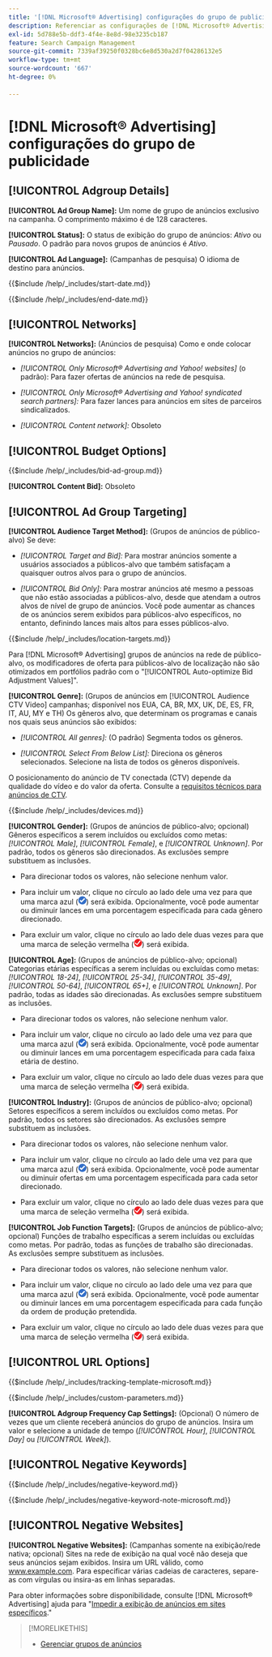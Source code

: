 ```yaml
---
title: '[!DNL Microsoft® Advertising] configurações do grupo de publicidade'
description: Referenciar as configurações de [!DNL Microsoft® Advertising] grupos de publicidade.
exl-id: 5d788e5b-ddf3-4f4e-8e8d-98e3235cb187
feature: Search Campaign Management
source-git-commit: 7339af39250f0328bc6e8d530a2d7f04286132e5
workflow-type: tm+mt
source-wordcount: '667'
ht-degree: 0%

---
```


# [!DNL Microsoft® Advertising] configurações do grupo de publicidade

## [!UICONTROL Adgroup Details]

**[!UICONTROL Ad Group Name]:** Um nome de grupo de anúncios exclusivo na campanha. O comprimento máximo é de 128 caracteres.

**[!UICONTROL Status]:** O status de exibição do grupo de anúncios: *Ativo* ou *Pausado*. O padrão para novos grupos de anúncios é *Ativo*.

**[!UICONTROL Ad Language]:** (Campanhas de pesquisa) O idioma de destino para anúncios.

<!-- **[!UICONTROL Start Date]:** -->

{{$include /help/_includes/start-date.md}}

<!-- **[!UICONTROL End Date]:** -->

{{$include /help/_includes/end-date.md}}

## [!UICONTROL Networks]

**[!UICONTROL Networks]:** (Anúncios de pesquisa) Como e onde colocar anúncios no grupo de anúncios:

* *[!UICONTROL Only Microsoft® Advertising and Yahoo! websites]* (o padrão): Para fazer ofertas de anúncios na rede de pesquisa.

* *[!UICONTROL Only Microsoft® Advertising and Yahoo! syndicated search partners]:* Para fazer lances para anúncios em sites de parceiros sindicalizados.

* *[!UICONTROL Content network]:* Obsoleto

## [!UICONTROL Budget Options]

<!-- **[!UICONTROL Bid]:** -->

{{$include /help/_includes/bid-ad-group.md}}

**[!UICONTROL Content Bid]:** Obsoleto

## [!UICONTROL Ad Group Targeting]

**[!UICONTROL Audience Target Method]:** (Grupos de anúncios de público-alvo) Se deve:

* *[!UICONTROL Target and Bid]:* Para mostrar anúncios somente a usuários associados a públicos-alvo que também satisfaçam a quaisquer outros alvos para o grupo de anúncios.

* *[!UICONTROL Bid Only]:* Para mostrar anúncios até mesmo a pessoas que não estão associadas a públicos-alvo, desde que atendam a outros alvos de nível de grupo de anúncios. Você pode aumentar as chances de os anúncios serem exibidos para públicos-alvo específicos, no entanto, definindo lances mais altos para esses públicos-alvo.

<!-- **[!UICONTROL Location Target]:** -->

{{$include /help/_includes/location-targets.md}}

Para [!DNL Microsoft® Advertising] grupos de anúncios na rede de público-alvo, os modificadores de oferta para públicos-alvo de localização não são otimizados em portfólios padrão com o &quot;[!UICONTROL Auto-optimize Bid Adjustment Values]&quot;.

**[!UICONTROL Genre]:** (Grupos de anúncios em [!UICONTROL Audience CTV Video] campanhas; disponível nos EUA, CA, BR, MX, UK, DE, ES, FR, IT, AU, MY e TH<!-- should that go in the campaign sub-type description instead, or is this applicable for this feature only? -->) Os gêneros alvo, que determinam os programas e canais nos quais seus anúncios são exibidos:

* *[!UICONTROL All genres]:* (O padrão) Segmenta todos os gêneros.

* *[!UICONTROL Select From Below List]:* Direciona os gêneros selecionados. Selecione na lista de todos os gêneros disponíveis.

O posicionamento do anúncio de TV conectada (CTV) depende da qualidade do vídeo e do valor da oferta. Consulte a [requisitos técnicos para anúncios de CTV](https://help.ads.microsoft.com/#apex/ads/en/60102/0/#TechnicalRequirements).

<!-- **[!UICONTROL Devices]:** -->

{{$include /help/_includes/devices.md}}

**[!UICONTROL Gender]:** (Grupos de anúncios de público-alvo; opcional) Gêneros específicos a serem incluídos ou excluídos como metas: *[!UICONTROL Male]*, *[!UICONTROL Female]*, e *[!UICONTROL Unknown]*. Por padrão, todos os gêneros são direcionados. As exclusões sempre substituem as inclusões.

* Para direcionar todos os valores, não selecione nenhum valor.

* Para incluir um valor, clique no círculo ao lado dele uma vez para que uma marca azul (![Incluir](/help/search-social-commerce/assets/include.png "Incluir")) será exibida. Opcionalmente, você pode aumentar ou diminuir lances em uma porcentagem especificada para cada gênero direcionado.

* Para excluir um valor, clique no círculo ao lado dele duas vezes para que uma marca de seleção vermelha (![Excluir](/help/search-social-commerce/assets/exclude.png "Excluir")) será exibida.

**[!UICONTROL Age]:** (Grupos de anúncios de público-alvo; opcional) Categorias etárias específicas a serem incluídas ou excluídas como metas: *[!UICONTROL 18-24]*, *[!UICONTROL 25-34]*, *[!UICONTROL 35-49]*, *[!UICONTROL 50-64]*, *[!UICONTROL 65+]*, e *[!UICONTROL Unknown]*. Por padrão, todas as idades são direcionadas. As exclusões sempre substituem as inclusões.

* Para direcionar todos os valores, não selecione nenhum valor.

* Para incluir um valor, clique no círculo ao lado dele uma vez para que uma marca azul (![Incluir](/help/search-social-commerce/assets/include.png "Incluir")) será exibida. Opcionalmente, você pode aumentar ou diminuir lances em uma porcentagem especificada para cada faixa etária de destino.

* Para excluir um valor, clique no círculo ao lado dele duas vezes para que uma marca de seleção vermelha (![Excluir](/help/search-social-commerce/assets/exclude.png "Excluir")) será exibida.

**[!UICONTROL Industry]:** (Grupos de anúncios de público-alvo; opcional) Setores específicos a serem incluídos ou excluídos como metas. Por padrão, todos os setores são direcionados. As exclusões sempre substituem as inclusões.

* Para direcionar todos os valores, não selecione nenhum valor.

* Para incluir um valor, clique no círculo ao lado dele uma vez para que uma marca azul (![Incluir](/help/search-social-commerce/assets/include.png "Incluir")) será exibida. Opcionalmente, você pode aumentar ou diminuir ofertas em uma porcentagem especificada para cada setor direcionado.

* Para excluir um valor, clique no círculo ao lado dele duas vezes para que uma marca de seleção vermelha (![Excluir](/help/search-social-commerce/assets/exclude.png "Excluir")) será exibida.

**[!UICONTROL Job Function Targets]:** (Grupos de anúncios de público-alvo; opcional) Funções de trabalho específicas a serem incluídas ou excluídas como metas. Por padrão, todas as funções de trabalho são direcionadas. As exclusões sempre substituem as inclusões.

* Para direcionar todos os valores, não selecione nenhum valor.

* Para incluir um valor, clique no círculo ao lado dele uma vez para que uma marca azul (![Incluir](/help/search-social-commerce/assets/include.png "Incluir")) será exibida. Opcionalmente, você pode aumentar ou diminuir lances em uma porcentagem especificada para cada função da ordem de produção pretendida.

* Para excluir um valor, clique no círculo ao lado dele duas vezes para que uma marca de seleção vermelha (![Excluir](/help/search-social-commerce/assets/exclude.png "Excluir")) será exibida.

## [!UICONTROL URL Options]

<!-- **[!UICONTROL Tracking Template]:** -->

{{$include /help/_includes/tracking-template-microsoft.md}}

<!-- **[!UICONTROL Custom Parameters]:** -->

{{$include /help/_includes/custom-parameters.md}}

**[!UICONTROL Adgroup Frequency Cap Settings]:** (Opcional) O número de vezes que um cliente receberá anúncios do grupo de anúncios. Insira um valor e selecione a unidade de tempo (*[!UICONTROL Hour]*, *[!UICONTROL Day]* ou *[!UICONTROL Week]*).

## [!UICONTROL Negative Keywords]

<!-- **[!UICONTROL Negative Keywords]:** -->

{{$include /help/_includes/negative-keyword.md}}

<!-- Note for **[!UICONTROL Negative Keywords]:** -->

{{$include /help/_includes/negative-keyword-note-microsoft.md}}

## [!UICONTROL Negative Websites]

**[!UICONTROL Negative Websites]:** (Campanhas somente na exibição/rede nativa; opcional) Sites na rede de exibição na qual você não deseja que seus anúncios sejam exibidos. Insira um URL válido, como www.example.com. Para especificar várias cadeias de caracteres, separe-as com vírgulas ou insira-as em linhas separadas.

Para obter informações sobre disponibilidade, consulte [!DNL Microsoft® Advertising] ajuda para &quot;[Impedir a exibição de anúncios em sites específicos](https://help.ads.microsoft.com/#apex/bae/en/14061/0).&quot;

>[!MORELIKETHIS]
>
>* [Gerenciar grupos de anúncios](/help/search-social-commerce/campaign-management/campaigns/ad-group-manage.md)
